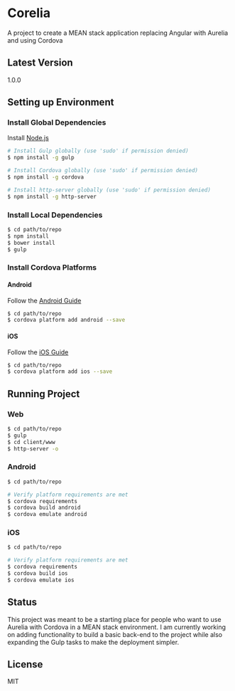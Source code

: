 # Corelia
A project to create a MEAN stack application replacing Angular with Aurelia and using Cordova

## Latest Version
1.0.0

## Setting up Environment

### Install Global Dependencies
Install [Node.js](https://nodejs.org)
```sh
# Install Gulp globally (use 'sudo' if permission denied)
$ npm install -g gulp

# Install Cordova globally (use 'sudo' if permission denied)
$ npm install -g cordova

# Install http-server globally (use 'sudo' if permission denied)
$ npm install -g http-server
```

### Install Local Dependencies
```sh
$ cd path/to/repo
$ npm install
$ bower install
$ gulp
```

### Install Cordova Platforms
#### Android
Follow the [Android Guide](https://cordova.apache.org/docs/en/latest/guide/platforms/android/index.html#requirements-and-support)
```sh
$ cd path/to/repo
$ cordova platform add android --save
```

#### iOS
Follow the [iOS Guide](https://cordova.apache.org/docs/en/latest/guide/platforms/ios/index.html#requirements-and-support)
```sh
$ cd path/to/repo
$ cordova platform add ios --save
```

## Running Project
### Web
```sh
$ cd path/to/repo
$ gulp
$ cd client/www
$ http-server -o
```

### Android
```sh
$ cd path/to/repo

# Verify platform requirements are met
$ cordova requirements
$ cordova build android
$ cordova emulate android
```

### iOS
```sh
$ cd path/to/repo

# Verify platform requirements are met
$ cordova requirements
$ cordova build ios
$ cordova emulate ios
```

## Status
This project was meant to be a starting place for people who want to use Aurelia with Cordova in a MEAN stack environment. I am currently working on adding functionality to build a basic back-end to the project while also expanding the Gulp tasks to make the deployment simpler.

## License
MIT
